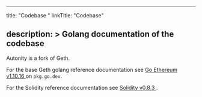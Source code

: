 
---
title: "Codebase "
linkTitle: "Codebase"

description: >
  Golang documentation of the codebase 
---


Autonity is a fork of Geth.

For the base Geth golang reference documentation see [Go Ethereum v1.10.16 <i class='fas fa-external-link-alt'></i>](https://pkg.go.dev/github.com/ethereum/go-ethereum@v1.10.16) on `pkg.go.dev`.

For the Solidity reference documentation see [Solidity v0.8.3 <i class='fas fa-external-link-alt'></i>](https://docs.soliditylang.org/en/v0.8.3/index.html).